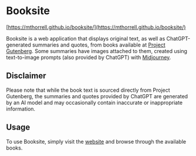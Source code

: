 # Booksite

[https://mthorrell.github.io/booksite/](https://mthorrell.github.io/booksite/)

Booksite is a web application that displays original text, as well as ChatGPT-generated summaries and quotes, from books available at [Project Gutenberg](https://www.gutenberg.org/). Some summaries have images attached to them, created using text-to-image prompts (also provided by ChatGPT) with [Midjourney](https://www.midjourney.com).

## Disclaimer

Please note that while the book text is sourced directly from Project Gutenberg, the summaries and quotes provided by ChatGPT are generated by an AI model and may occasionally contain inaccurate or inappropriate information.

## Usage

To use Booksite, simply visit the [website](https://mthorrell.github.io/booksite/) and browse through the available books.
